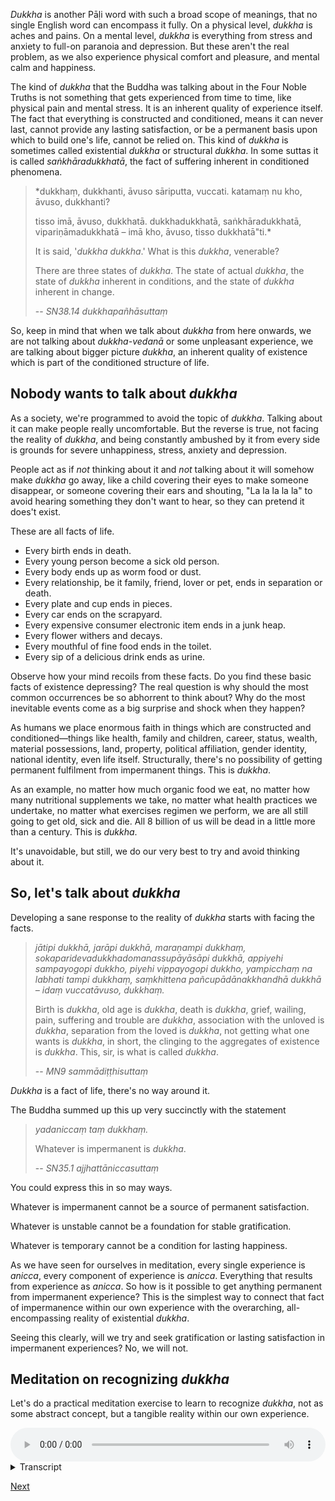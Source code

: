 *Dukkha* is another Pāḷi word with such a broad scope of meanings, that no single English word can encompass it fully. On a physical level, *dukkha* is aches and pains. On a mental level, *dukkha* is everything from stress and anxiety to full-on paranoia and depression. But these aren't the real problem, as we also experience physical comfort and pleasure, and mental calm and happiness. 

The kind of *dukkha* that the Buddha was talking about in the Four Noble Truths is not something that gets experienced from time to time, like physical pain and mental stress. It is an inherent quality of experience itself. The fact that everything is constructed and conditioned, means it can never last, cannot provide any lasting satisfaction, or be a permanent basis upon which to build one's life, cannot be relied on. This kind of *dukkha* is sometimes called existential *dukkha* or structural *dukkha*. In some suttas it is called *saṅkhāradukkhatā*, the fact of suffering inherent in conditioned phenomena.

> *dukkhaṃ, dukkhanti, āvuso sāriputta, vuccati. katamaṃ nu kho, āvuso, dukkhanti? 
> 
> tisso imā, āvuso, dukkhatā. dukkhadukkhatā, saṅkhāradukkhatā, vipariṇāmadukkhatā – imā kho, āvuso, tisso dukkhatā"ti.*
> 
> It is said, '*dukkha dukkha*.' What is this *dukkha*, venerable?
> 
> There are three states of *dukkha*. The state of actual *dukkha*, the state of *dukkha* inherent in conditions, and the state of *dukkha* inherent in change.
> 
> -- *SN38.14 dukkhapañhāsuttaṃ*


So, keep in mind that when we talk about *dukkha* from here onwards, we are not talking about *dukkha-vedanā* or some unpleasant experience, we are talking about bigger picture *dukkha*, an inherent quality of existence which is part of the conditioned structure of life. 

## Nobody wants to talk about *dukkha*

As a society, we're programmed to avoid the topic of *dukkha*. Talking about it can make people really uncomfortable. But the reverse is true, not facing the reality of *dukkha*, and being constantly ambushed by it from every side is grounds for severe unhappiness, stress, anxiety and depression.

People act as if *not* thinking about it and *not* talking about it will somehow make *dukkha* go away, like a child covering their eyes to make someone disappear, or someone covering their ears and shouting, "La la la la la" to avoid hearing something they don't want to hear, so they can pretend it does't exist. 

These are all facts of life. 

- Every birth ends in death.
- Every young person become a sick old person. 
- Every body ends up as worm food or dust. 
- Every relationship, be it family, friend, lover or pet, ends in separation or death.
- Every plate and cup ends in pieces.
- Every car ends on the scrapyard.
- Every expensive consumer electronic item ends in a junk heap.
- Every flower withers and decays.
- Every mouthful of fine food ends in the toilet.
- Every sip of a delicious drink ends as urine. 

Observe how your mind recoils from these facts. Do you find these basic facts of existence depressing? The real question is why should the most common occurrences be so abhorrent to think about? Why do the most inevitable events come as a big surprise and shock when they happen? 

As humans we place enormous faith in things which are constructed and conditioned—things like health, family and children, career, status, wealth, material possessions, land, property, political affiliation, gender identity, national identity, even life itself. Structurally, there's no possibility of getting permanent fulfilment from impermanent things. This is *dukkha*. 

As an example, no matter how much organic food we eat, no matter how many nutritional supplements we take, no matter what health practices we undertake, no matter what exercises regimen we perform, we are all still going to get old, sick and die. All 8 billion of us will be dead in a little more than a century. This is *dukkha*.

It's unavoidable, but still, we do our very best to try and avoid thinking about it.

## So, let's talk about *dukkha*

Developing a sane response to the reality of *dukkha* starts with facing the facts. 

> *jātipi dukkhā, jarāpi dukkhā, maraṇampi dukkhaṃ, sokaparidevadukkhadomanassupāyāsāpi dukkhā, appiyehi sampayogopi dukkho, piyehi vippayogopi dukkho, yampicchaṃ na labhati tampi dukkhaṃ, saṃkhittena pañcupādānakkhandhā dukkhā – idaṃ vuccatāvuso, dukkhaṃ.*
> 
> Birth is *dukkha*, old age is *dukkha*, death is *dukkha*, grief, wailing, pain, suffering and trouble are *dukkha*, association with the unloved is *dukkha*, separation from the loved is *dukkha*, not getting what one wants is *dukkha*, in short, the clinging to the aggregates of existence is *dukkha*. This, sir, is what is called *dukkha*. 
> 
> -- *MN9 sammādiṭṭhisuttaṃ*

*Dukkha* is a fact of life, there's no way around it.  

The Buddha summed up this up very succinctly with the statement

> *yadaniccaṃ taṃ dukkhaṃ.*
> 
> Whatever is impermanent is *dukkha*.
> 
> -- *SN35.1 ajjhattāniccasuttaṃ*

You could express this in so may ways. 

Whatever is impermanent cannot be a source of permanent satisfaction. 

Whatever is unstable cannot be a foundation for stable gratification. 

Whatever is temporary cannot be a condition for lasting happiness.

As we have seen for ourselves in meditation, every single experience is *anicca*, every component of experience is *anicca*. Everything that results from experience as *anicca*. So how is it possible to get anything permanent from impermanent experience? This is the simplest way to connect that fact of impermanence within our own experience with the overarching, all-encompassing reality of existential *dukkha*.

Seeing this clearly, will we try and seek gratification or lasting satisfaction in impermanent experiences? No, we will not. 

## Meditation on recognizing *dukkha*

Let's do a practical meditation exercise to learn to recognize *dukkha*, not as some abstract concept, but a tangible reality within our own experience.


<audio controls style="width: 100%; max-width: 600px;">
    <source src="https://github.com/bdhrs/meditation-course-on-the-six-senses/releases/download/audio-assets/07-01-recognizing-dukkha.mp3" type="audio/mpeg">
</audio>



<details>
<summary>Transcript</summary>


Let's learn to recognise *dukkha* within our own experience. 

One way to do this is to understand the Buddha's statement of *yad aniccaṃ taṃ dukkhaṃ*. 

Whatever is *anicca*, that is *dukkha*.

To say this in another way. 

Whatever is impermanent cannot be a source of permanent satisfaction. 

Whatever is unstable cannot be a foundation for stable gratification. 

Whatever is temporary cannot be a condition for lasting happiness. 

---

Let's start by recognizing *anicca* within experience. 

A new experience arises. 

The current experience changes.

The experience ends and disappears. 

This is *anicca*.

Can you get any permanent satisfaction from impermanent experiences?

Can you get stable gratification from unstable experiences?

Can you get lasting happiness from temporary experiences?

No, that is not possible. 

*yad aniccaṃ taṃ dukkhaṃ*. 

Whatever is *anicca*, that is *dukkha*.

Train yourself to recognise *dukkha* within experience like this.

Make the connection between the fact of *anicca* and the fact of *dukkha*.

---

Let's examine the visual field. 

Open your eyes and take a look around you. 

A new experience of seeing arises. 

The current experience of seeing changes.

The experience of seeing ends and disappears. 

This is *anicca*.

*yad aniccaṃ taṃ dukkhaṃ*. 

Whatever is *anicca*, that is *dukkha*.

Whatever is impermanent cannot be a source of permanent satisfaction. 

Whatever is unstable cannot be a foundation for stable gratification. 

Whatever is temporary cannot be a condition for lasting happiness. 

Train yourself to recognise *dukkha* within experience like this.

Make the connection between the fact of *anicca* and the fact of *dukkha*.

---

Now let's examine the auditory field. 

Take a listen to the sounds around you.

A new experience of hearing arises. 

The current experience of hearing changes.

The experience of hearing ends and disappears. 

This is *anicca*.

*yad aniccaṃ taṃ dukkhaṃ*. 

Whatever is *anicca*, that is *dukkha*.

Impermanent sounds cannot be a source of permanent satisfaction. 

Unstable experiences cannot be a foundation for stable gratification. 

Temporary experiences cannot be a condition for lasting happiness. 

Train yourself to recognise *dukkha* within experience like this.

Make the connection between the fact of *anicca* and the fact of *dukkha*.

---

Next let's examine the olfactory field. 

Take a deep sniff of the smells around you. 

A new experience of smelling arises. 

The current experience of smelling changes.

The experience of smelling ends and disappears. 

This is *anicca*.

*yad aniccaṃ taṃ dukkhaṃ*. 

Whatever is *anicca*, that is *dukkha*.

Impermanent smells cannot be a source of permanent satisfaction. 

Unstable experiences cannot be a foundation for stable gratification. 

Temporary experiences cannot be a condition for lasting happiness. 

Train yourself to recognise *dukkha* within experience like this.

Make the connection between the fact of *anicca* and the fact of *dukkha*.

---

Next let's examine the field of taste.

Taste whatever is in your mouth.

A new experience of tasting arises. 

The current experience of tasting changes.

The experience of tasting ends and disappears. 

This is *anicca*.

*yad aniccaṃ taṃ dukkhaṃ*. 

Whatever is *anicca*, that is *dukkha*.

Impermanent tastes  cannot be a source of permanent satisfaction. 

Unstable experiences cannot be a foundation for stable gratification. 

Temporary experiences cannot be a condition for lasting happiness. 

Train yourself to recognise *dukkha* within experience like this.

Keep making the connection between the fact of *anicca* and the fact of *dukkha*.

---

Next let's examine the field of physical sensations.

Feel your body all the sensations.

A new experience of physical sensation arises. 

The current experience of physical sensation changes.

The experience of physical sensation ends and disappears. 

This is *anicca*.

*yad aniccaṃ taṃ dukkhaṃ*. 

Whatever is *anicca*, that is *dukkha*.

Impermanent physical sensations cannot be a source of permanent satisfaction. 

Unstable experiences cannot be a foundation for stable gratification. 

Temporary experiences cannot be a condition for lasting happiness. 

Train yourself to recognise *dukkha* within experience like this.

Make the connection between the fact of *anicca* and the fact of *dukkha*.

---

Now let's examine the mental field.

Notice all the mental phenomena occurring, moods, perceptions, thoughts. 

A new mental experience arises. 

The current mental experience changes.

The mental experience ends and disappears. 

This is *anicca*.

*yad aniccaṃ taṃ dukkhaṃ*. 

Whatever is *anicca*, that is *dukkha*.

Impermanent mental phenomena cannot be a source of permanent satisfaction. 

Unstable experiences cannot be a foundation for stable gratification. 

Temporary experiences cannot be a condition for lasting happiness. 

Train yourself to recognise *dukkha* within experience like this.

Make the connection between the fact of *anicca* and the fact of *dukkha*.

---
Now lets come back to open awareness.

Notice the experience that is most prominent right now.

A new experience arises. 

The current experience changes.

The experience ends and disappears. 

This is *anicca*.

*yad aniccaṃ taṃ dukkhaṃ*. 

Whatever is *anicca*, that is *dukkha*.

Whatever is impermanent cannot be a source of permanent satisfaction. 

Whatever is unstable cannot be a foundation for stable gratification. 

Whatever is temporary cannot be a condition for lasting happiness. 

Train yourself to recognise *dukkha* within experience like this.

Make the connection between the fact of *anicca* and the fact of *dukkha*.

---

It's easy to see recognize that every experience arises, changes and disappears. 

Now train yourself to recognize that this itself is *dukkha*.

*yad aniccaṃ taṃ dukkhaṃ*. 

Whatever is *anicca*, that itself is *dukkha*.

---

Make the connection between this *anicca* in experience right now, and the understanding that this change is a manifestation of *dukkha*.

*yad aniccaṃ taṃ dukkhaṃ*. 

Whatever is *anicca*, that is *dukkha*.

Impermanent experiences cannot be a source of permanent satisfaction. 

Unstable experiences cannot be a foundation for stable gratification. 

Temporary experiences cannot be a condition for lasting happiness. 

Keep recognizing *dukkha* within experience in this way.

---
Can you get any permanent satisfaction from impermanent experiences?

Can you get stable gratification from unstable experiences?

Can you get lasting happiness from temporary experiences?

No, that is not possible. 

*yad aniccaṃ taṃ dukkhaṃ*. 

Whatever is *anicca*, that is *dukkha*.

---

Keep training yourself to recognise *dukkha* within experience.

Make the connection between the fact of *anicca* and the fact of *dukkha*.

*yad aniccaṃ taṃ dukkhaṃ*. 

Whatever is *anicca*, that is *dukkha*.

---


</details>




<a href="7.2. The Source of  Dukkha.html">Next</a>

